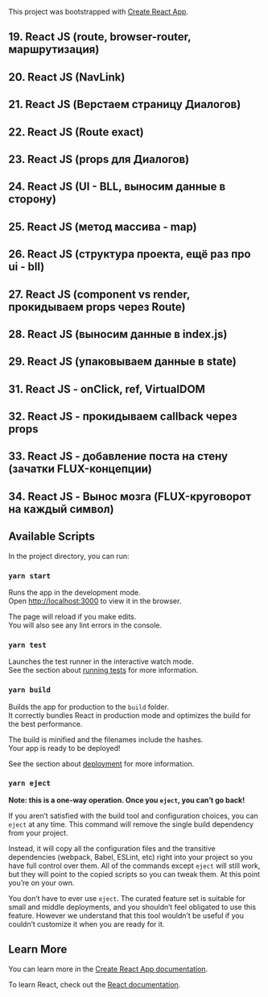 This project was bootstrapped with [Create React App](https://github.com/facebook/create-react-app).

## 19. React JS (route, browser-router, маршрутизация)
## 20. React JS (NavLink)
## 21. React JS (Верстаем страницу Диалогов)
## 22. React JS (Route exact)
## 23. React JS (props для Диалогов)
## 24. React JS (UI - BLL, выносим данные в сторону)
## 25. React JS (метод массива - map)
## 26. React JS (структура проекта, ещё раз про ui - bll)
## 27. React JS (component vs render, прокидываем props через Route)
## 28. React JS (выносим данные в index.js)
## 29. React JS (упаковываем данные в state)
## 31. React JS - onClick, ref, VirtualDOM
## 32. React JS - прокидываем callback через props
## 33. React JS - добавление поста на стену (зачатки FLUX-концепции)
## 34. React JS - Вынос мозга (FLUX-круговорот на каждый символ)

## Available Scripts

In the project directory, you can run:

### `yarn start`

Runs the app in the development mode.<br />
Open [http://localhost:3000](http://localhost:3000) to view it in the browser.

The page will reload if you make edits.<br />
You will also see any lint errors in the console.

### `yarn test`

Launches the test runner in the interactive watch mode.<br />
See the section about [running tests](https://facebook.github.io/create-react-app/docs/running-tests) for more information.

### `yarn build`

Builds the app for production to the `build` folder.<br />
It correctly bundles React in production mode and optimizes the build for the best performance.

The build is minified and the filenames include the hashes.<br />
Your app is ready to be deployed!

See the section about [deployment](https://facebook.github.io/create-react-app/docs/deployment) for more information.

### `yarn eject`

**Note: this is a one-way operation. Once you `eject`, you can’t go back!**

If you aren’t satisfied with the build tool and configuration choices, you can `eject` at any time. This command will remove the single build dependency from your project.

Instead, it will copy all the configuration files and the transitive dependencies (webpack, Babel, ESLint, etc) right into your project so you have full control over them. All of the commands except `eject` will still work, but they will point to the copied scripts so you can tweak them. At this point you’re on your own.

You don’t have to ever use `eject`. The curated feature set is suitable for small and middle deployments, and you shouldn’t feel obligated to use this feature. However we understand that this tool wouldn’t be useful if you couldn’t customize it when you are ready for it.

## Learn More

You can learn more in the [Create React App documentation](https://facebook.github.io/create-react-app/docs/getting-started).

To learn React, check out the [React documentation](https://reactjs.org/).
